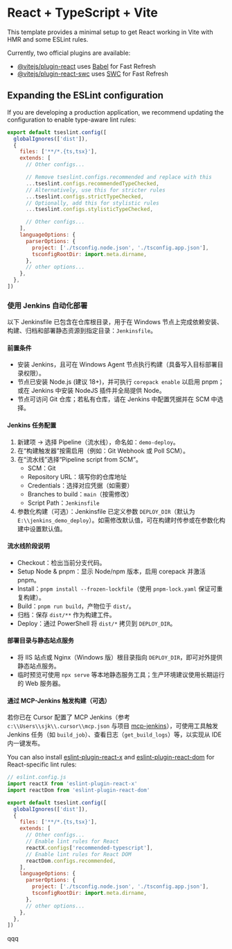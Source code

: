 # React + TypeScript + Vite

This template provides a minimal setup to get React working in Vite with HMR and some ESLint rules.

Currently, two official plugins are available:

- [@vitejs/plugin-react](https://github.com/vitejs/vite-plugin-react/blob/main/packages/plugin-react) uses [Babel](https://babeljs.io/) for Fast Refresh
- [@vitejs/plugin-react-swc](https://github.com/vitejs/vite-plugin-react/blob/main/packages/plugin-react-swc) uses [SWC](https://swc.rs/) for Fast Refresh

## Expanding the ESLint configuration

If you are developing a production application, we recommend updating the configuration to enable type-aware lint rules:

```js
export default tseslint.config([
  globalIgnores(['dist']),
  {
    files: ['**/*.{ts,tsx}'],
    extends: [
      // Other configs...

      // Remove tseslint.configs.recommended and replace with this
      ...tseslint.configs.recommendedTypeChecked,
      // Alternatively, use this for stricter rules
      ...tseslint.configs.strictTypeChecked,
      // Optionally, add this for stylistic rules
      ...tseslint.configs.stylisticTypeChecked,

      // Other configs...
    ],
    languageOptions: {
      parserOptions: {
        project: ['./tsconfig.node.json', './tsconfig.app.json'],
        tsconfigRootDir: import.meta.dirname,
      },
      // other options...
    },
  },
])
```

### 使用 Jenkins 自动化部署

以下 Jenkinsfile 已包含在仓库根目录，用于在 Windows 节点上完成依赖安装、构建、归档和部署静态资源到指定目录：`Jenkinsfile`。

#### 前置条件
- 安装 Jenkins，且可在 Windows Agent 节点执行构建（具备写入目标部署目录权限）。
- 节点已安装 Node.js (建议 18+)，并可执行 `corepack enable` 以启用 pnpm；或在 Jenkins 中安装 NodeJS 插件并全局提供 Node。
- 节点可访问 Git 仓库；若私有仓库，请在 Jenkins 中配置凭据并在 SCM 中选择。

#### Jenkins 任务配置
1. 新建项 → 选择 Pipeline（流水线），命名如：`demo-deploy`。
2. 在“构建触发器”按需启用（例如：Git Webhook 或 Poll SCM）。
3. 在“流水线”选择“Pipeline script from SCM”。
   - SCM：Git
   - Repository URL：填写你的仓库地址
   - Credentials：选择对应凭据（如需要）
   - Branches to build：`main`（按需修改）
   - Script Path：`Jenkinsfile`
4. 参数化构建（可选）：Jenkinsfile 已定义参数 `DEPLOY_DIR`（默认为 `E:\\jenkins_demo_deploy`）。如需修改默认值，可在构建时传参或在参数化构建中设置默认值。

#### 流水线阶段说明
- Checkout：检出当前分支代码。
- Setup Node & pnpm：显示 Node/npm 版本，启用 corepack 并激活 pnpm。
- Install：`pnpm install --frozen-lockfile`（使用 `pnpm-lock.yaml` 保证可重复构建）。
- Build：`pnpm run build`，产物位于 `dist/`。
- 归档：保存 `dist/**` 作为构建工件。
- Deploy：通过 PowerShell 将 `dist/*` 拷贝到 `DEPLOY_DIR`。

#### 部署目录与静态站点服务
- 将 IIS 站点或 Nginx（Windows 版）根目录指向 `DEPLOY_DIR`，即可对外提供静态站点服务。
- 临时预览可使用 `npx serve` 等本地静态服务工具；生产环境建议使用长期运行的 Web 服务器。

#### 通过 MCP-Jenkins 触发构建（可选）
若你已在 Cursor 配置了 MCP Jenkins（参考 `c:\\Users\\sjk\\.cursor\\mcp.json` 与项目 [mcp-jenkins](https://github.com/lanbaoshen/mcp-jenkins)），可使用工具触发 Jenkins 任务（如 `build_job`）、查看日志（`get_build_logs`）等，以实现从 IDE 内一键发布。


You can also install [eslint-plugin-react-x](https://github.com/Rel1cx/eslint-react/tree/main/packages/plugins/eslint-plugin-react-x) and [eslint-plugin-react-dom](https://github.com/Rel1cx/eslint-react/tree/main/packages/plugins/eslint-plugin-react-dom) for React-specific lint rules:

```js
// eslint.config.js
import reactX from 'eslint-plugin-react-x'
import reactDom from 'eslint-plugin-react-dom'

export default tseslint.config([
  globalIgnores(['dist']),
  {
    files: ['**/*.{ts,tsx}'],
    extends: [
      // Other configs...
      // Enable lint rules for React
      reactX.configs['recommended-typescript'],
      // Enable lint rules for React DOM
      reactDom.configs.recommended,
    ],
    languageOptions: {
      parserOptions: {
        project: ['./tsconfig.node.json', './tsconfig.app.json'],
        tsconfigRootDir: import.meta.dirname,
      },
      // other options...
    },
  },
])
```
qqq